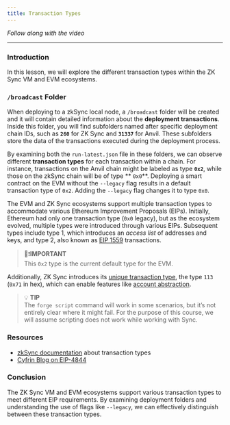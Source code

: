 ```yaml
---
title: Transaction Types
---
```


_Follow along with the video_

---

> </a>

### Introduction

In this lesson, we will explore the different transaction types within the ZK Sync VM and EVM ecosystems.

### `/broadcast` Folder

When deploying to a zkSync local node, a `/broadcast` folder will be created and it will contain detailed information about the **deployment transactions**. Inside this folder, you will find subfolders named after specific deployment chain IDs, such as **`260`** for ZK Sync and **`31337`** for Anvil. These subfolders store the data of the transactions executed during the deployment process.

By examining both the `run-latest.json` file in these folders, we can observe different **transaction types** for each transaction within a chain. For instance, transactions on the Anvil chain might be labeled as type **`0x2`**, while those on the zkSync chain will be of type ** `0x0`**. Deploying a smart contract on the EVM without the `--legacy` flag results in a default transaction type of `0x2`. Adding the `--legacy` flag changes it to type `0x0`.

The EVM and ZK Sync ecosystems support multiple transaction types to accommodate various Ethereum Improvement Proposals (EIPs). Initially, Ethereum had only one transaction type (`0x0` legacy), but as the ecosystem evolved, multiple types were introduced through various EIPs. Subsequent types include type 1, which introduces an _access list_ of addresses and keys, and type 2, also known as [EIP 1559](https://eips.ethereum.org/EIPS/eip-1559) transactions.

> 👀❗**IMPORTANT** <br>
> This `0x2` type is the current default type for the EVM.

Additionally, ZK Sync introduces its [unique transaction type](https://docs.zksync.io/zk-stack/concepts/transaction-lifecycle#eip-712-0x71), the type `113` (`0x71` in hex), which can enable features like [account abstraction](https://docs.zksync.io/build/developer-reference/account-abstraction/).

> 💡 **TIP** <br>
> The `forge script` command will work in some scenarios, but it’s not entirely clear where it might fail. For the purpose of this course, we will assume scripting does not work while working with Sync.

### Resources

- [zkSync documentation](https://docs.zksync.io/zk-stack/concepts/transaction-lifecycle#transaction-types) about transaction types
- [Cyfrin Blog on EIP-4844](https://www.cyfrin.io/blog/what-is-eip-4844-proto-danksharding-and-blob-transactions)

### Conclusion

The ZK Sync VM and EVM ecosystems support various transaction types to meet different EIP requirements. By examining deployment folders and understanding the use of flags like `--legacy`, we can effectively distinguish between these transaction types.

